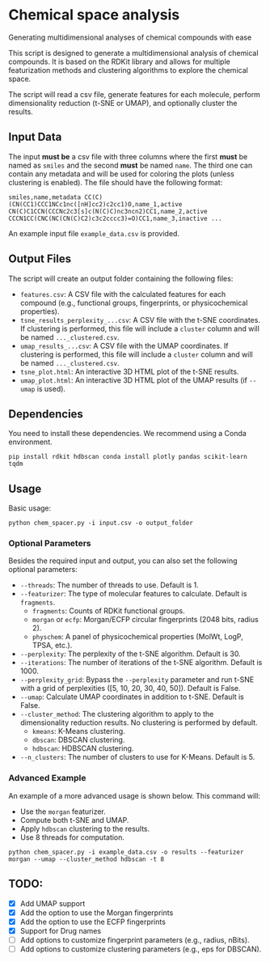 # Chemical space analysis
Generating multidimensional analyses of chemical compounds with ease

This script is designed to generate a multidimensional analysis of chemical compounds. It is based on the RDKit library and allows for multiple featurization methods and clustering algorithms to explore the chemical space.

The script will read a csv file, generate features for each molecule, perform dimensionality reduction (t-SNE or UMAP), and optionally cluster the results.

## Input Data

The input **must be** a csv file with three columns where the first **must** be named as `smiles` and the second **must** be named `name`. The third one can contain any metadata and will be used for coloring the plots (unless clustering is enabled). The file should have the following format:

`smiles,name,metadata
CC(C)(CN(CC1)CCC1NCc1nc([nH]cc2)c2cc1)O,name_1,active
CN(C)C1CCN(CCCNc2c3[s]c(N(C)C)nc3ncn2)CC1,name_2,active
CCCN1CC(CNC(NC(CN(C)C2)c3c2cccc3)=O)CC1,name_3,inactive
...`

An example input file `example_data.csv` is provided.

## Output Files

The script will create an output folder containing the following files:
- `features.csv`: A CSV file with the calculated features for each compound (e.g., functional groups, fingerprints, or physicochemical properties).
- `tsne_results_perplexity_...csv`: A CSV file with the t-SNE coordinates. If clustering is performed, this file will include a `cluster` column and will be named `..._clustered.csv`.
- `umap_results_...csv`: A CSV file with the UMAP coordinates. If clustering is performed, this file will include a `cluster` column and will be named `..._clustered.csv`.
- `tsne_plot.html`: An interactive 3D HTML plot of the t-SNE results.
- `umap_plot.html`: An interactive 3D HTML plot of the UMAP results (if `--umap` is used).

## Dependencies

You need to install these dependencies. We recommend using a Conda environment.

`pip install rdkit hdbscan
conda install plotly pandas scikit-learn tqdm`

## Usage

Basic usage:

`python chem_spacer.py -i input.csv -o output_folder`

### Optional Parameters

Besides the required input and output, you can also set the following optional parameters:

- `--threads`: The number of threads to use. Default is 1.
- `--featurizer`: The type of molecular features to calculate. Default is `fragments`.
  - `fragments`: Counts of RDKit functional groups.
  - `morgan` or `ecfp`: Morgan/ECFP circular fingerprints (2048 bits, radius 2).
  - `physchem`: A panel of physicochemical properties (MolWt, LogP, TPSA, etc.).
- `--perplexity`: The perplexity of the t-SNE algorithm. Default is 30.
- `--iterations`: The number of iterations of the t-SNE algorithm. Default is 1000.
- `--perplexity_grid`: Bypass the `--perplexity` parameter and run t-SNE with a grid of perplexities ([5, 10, 20, 30, 40, 50]). Default is False.
- `--umap`: Calculate UMAP coordinates in addition to t-SNE. Default is False.
- `--cluster_method`: The clustering algorithm to apply to the dimensionality reduction results. No clustering is performed by default.
  - `kmeans`: K-Means clustering.
  - `dbscan`: DBSCAN clustering.
  - `hdbscan`: HDBSCAN clustering.
- `--n_clusters`: The number of clusters to use for K-Means. Default is 5.


### Advanced Example

An example of a more advanced usage is shown below. This command will:
- Use the `morgan` featurizer.
- Compute both t-SNE and UMAP.
- Apply `hdbscan` clustering to the results.
- Use 8 threads for computation.

`python chem_spacer.py -i example_data.csv -o results --featurizer morgan --umap --cluster_method hdbscan -t 8`

## TODO:
- [x] Add UMAP support
- [x] Add the option to use the Morgan fingerprints
- [x] Add the option to use the ECFP fingerprints
- [x] Support for Drug names
- [ ] Add options to customize fingerprint parameters (e.g., radius, nBits).
- [ ] Add options to customize clustering parameters (e.g., eps for DBSCAN).

